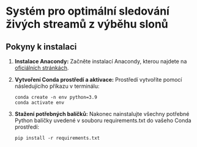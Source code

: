 # Systém pro optimální sledování živých streamů z výběhu slonů

## Pokyny k instalaci


1. **Instalace Anacondy:** Začněte instalací Anacondy, kterou najdete na [oficiálních stránkách](https://docs.anaconda.com/anaconda/install/).

2. **Vytvoření Conda prostředí a aktivace:**  Prostředí vytvoříte pomocí následujícího příkazu v terminálu:
   ```shell
   conda create -n env python=3.9
   conda activate env
   ```
3. **Stažení potřebných balíčků:**  Nakonec nainstalujte všechny potřebné Python balíčky uvedené v souboru requirements.txt do vašeho Conda prostředí:
    ```shell
   pip install -r requirements.txt
   ```
   

